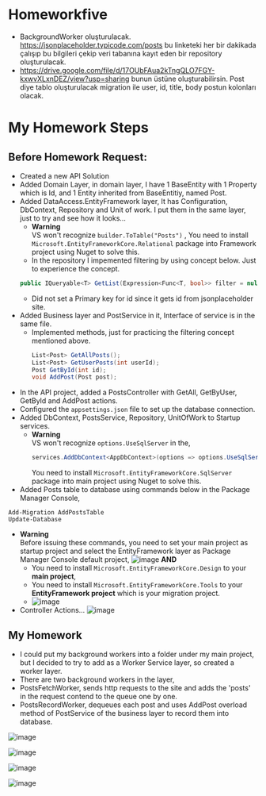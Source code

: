 ﻿# Homeworkfive
* BackgroundWorker oluşturulacak. https://jsonplaceholder.typicode.com/posts bu linketeki her bir dakikada çalışıp bu bilgileri çekip veri tabanına kayıt eden bir repository oluşturulacak.
* https://drive.google.com/file/d/17OUbFAua2kTngQLO7FGY-kxwvXLxnDEZ/view?usp=sharing bunun üstüne oluşturabilirsin. Post diye tablo oluşturulacak migration ile user, id, title, body postun kolonları olacak. 

# My Homework Steps
## Before Homework Request:
- Created a new API Solution
- Added Domain Layer, in domain layer, I have 1 BaseEntity with 1 Property which is Id, and 1 Entity inherited from BaseEntitiy, named Post.
- Added DataAccess.EntityFramework layer, It has Configuration, DbContext, Repository and Unit of work. I put them in the same layer, just to try and see how it looks...
  - **Warning**  
    VS won't recognize ```builder.ToTable("Posts")``` , You need to install ```Microsoft.EntityFrameworkCore.Relational``` package into Framework project using Nuget  to solve this.
  - In the repository I impemented filtering by using concept below. Just to experience the concept.
  ```C#
  public IQueryable<T> GetList(Expression<Func<T, bool>> filter = null);
  ```
  - Did not set a Primary key for id since it gets id from jsonplaceholder site.
- Added Business layer and PostService in it, Interface of service is in the same file.
  - Implemented methods, just for practicing the filtering concept mentioned above.
    ```C#
    List<Post> GetAllPosts();
    List<Post> GetUserPosts(int userId);
    Post GetById(int id);
    void AddPost(Post post);
    ````
- In the API project, added a PostsController with GetAll, GetByUser, GetById and AddPost actions.
- Configured the ```appsettings.json``` file to set up the database connection.
- Added DbContext, PostsService, Repository, UnitOfWork to Startup services.
  - **Warning**  
    VS won't recognize ```options.UseSqlServer``` in the,  
    ```C#
    services.AddDbContext<AppDbContext>(options => options.UseSqlServer(Configuration.GetConnectionString("DBConnection")));
    ```  
    You need to install ```Microsoft.EntityFrameworkCore.SqlServer``` package into main project using Nuget to solve this.
- Added Posts table to database using commands below in the Package Manager Console,  
```
Add-Migration AddPostsTable
Update-Database
```
- **Warning**  
  Before issuing these commands, you need to set your main project as startup project and select the EntityFramework layer as Package Manager Console default project, 
  ![image](https://user-images.githubusercontent.com/59605826/161305821-27522068-170d-40e2-ab30-908263e41b4a.png)
  **AND**
  - You need to install ```Microsoft.EntityFrameworkCore.Design``` to your **main project**,
  - You need to install ```Microsoft.EntityFrameworkCore.Tools``` to your **EntityFramework project** which is your migration project.
  - ![image](https://user-images.githubusercontent.com/59605826/161306068-b5fd2cd4-64d8-4a38-92e8-87be9467be5e.png)
- Controller Actions...
![image](https://user-images.githubusercontent.com/59605826/161351213-0c465c04-a5e2-4fa9-8827-643ec4800ad7.png)  

## My Homework
- I could put my background workers into a folder under my main project, but I decided to try to add as a Worker Service layer, so created a worker layer.
- There are two background workers in the layer,
- PostsFetchWorker, sends http requests to the site and adds the 'posts' in the request contend to the queue one by one.
- PostsRecordWorker, dequeues each post and uses AddPost overload method of PostService of the business layer to record them into database.
 
![image](https://user-images.githubusercontent.com/59605826/161350584-df902967-8e50-49ad-81aa-ae18e8d6a1aa.png)  

![image](https://user-images.githubusercontent.com/59605826/161350654-89ad52e4-4118-434c-af94-4e6abfb967ff.png)  

![image](https://user-images.githubusercontent.com/59605826/161351084-7a05950f-d973-4cde-bd3e-ad82726a1da5.png)  

![image](https://user-images.githubusercontent.com/59605826/161351714-08e55771-7ee6-49ba-b923-feda83e16e81.png)



